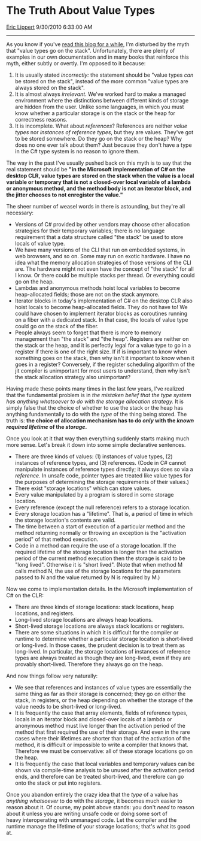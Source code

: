 # The Truth About Value Types

[Eric Lippert](https://social.msdn.microsoft.com/profile/Eric%20Lippert) 9/30/2010 6:33:00 AM

-----

As you know if you've [read this blog for a while](http://blogs.msdn.com/b/ericlippert/archive/2009/04/27/the-stack-is-an-implementation-detail.aspx), I'm disturbed by the myth that "value types go on the stack". Unfortunately, there are plenty of examples in our own documentation and in many books that reinforce this myth, either subtly or overtly. I'm opposed to it because:

1.  It is usually stated *incorrectly:* the statement should be "value types *can* be stored on the stack", instead of the more common "value types are always stored on the stack".
2.  It is almost always *irrelevant*. We've worked hard to make a managed environment where the distinctions between different kinds of storage are hidden from the user. Unlike some languages, in which you must know whether a particular storage is on the stack or the heap for correctness reasons.
3.  It is incomplete. What about *references*? References are neither *value types* nor *instances of reference types*, but they are values. They've got to be stored somewhere. Do they go on the stack or the heap? Why does no one ever talk about them? Just because they don't have a type in the C\# type system is no reason to ignore them.

The way in the past I've usually pushed back on this myth is to say that the real statement should be **"in the Microsoft implementation of C\# on the desktop CLR, value types are stored on the stack when the value is a local variable or temporary that is not a closed-over local variable of a lambda or anonymous method, and the method body is not an iterator block, and the jitter chooses to not enregister the value."**

The sheer number of weasel words in there is astounding, but they're all necessary:

  - Versions of C\# provided by other vendors may choose other allocation strategies for their temporary variables; there is no language requirement that a data structure called "the stack" be used to store locals of value type.
  - We have many versions of the CLI that run on embedded systems, in web browsers, and so on. Some may run on exotic hardware. I have no idea what the memory allocation strategies of those versions of the CLI are. The hardware might not even have the concept of "the stack" for all I know. Or there could be multiple stacks per thread. Or everything could go on the heap.
  - Lambdas and anonymous methods hoist local variables to become heap-allocated fields; those are not on the stack anymore.
  - Iterator blocks in today's implementation of C\# on the desktop CLR also hoist locals to become heap-allocated fields. They do not have to\! We could have chosen to implement iterator blocks as coroutines running on a fiber with a dedicated stack. In that case, the locals of value type could go on the stack of the fiber.
  - People always seem to forget that there is more to memory management than "the stack" and "the heap". Registers are neither on the stack or the heap, and it is perfectly legal for a value type to go in a register if there is one of the right size. If if is important to know when something goes on the stack, then why isn't it important to know when it goes in a register? Conversely, if the register scheduling algorithm of the jit compiler is unimportant for most users to understand, then why isn't the stack allocation strategy also unimportant?

Having made these points many times in the last few years, I've realized that the fundamental problem is in *the mistaken belief that the type system has anything whatsoever to do with the storage allocation strategy.* It is simply false that the choice of whether to use the stack or the heap has anything fundamentally to do with the *type* of the thing being stored. The truth is: **the choice of allocation mechanism has to do *only* with the *known* *required* *lifetime* of the *storage*.**

Once you look at it that way then everything suddenly starts making much more sense. Let's break it down into some simple declarative sentences.

  - There are three kinds of values: (1) instances of value types, (2) instances of reference types, and (3) references. (Code in C\# cannot manipulate instances of reference types directly; it always does so via a *reference*. In unsafe code, pointer types are treated like value types for the purposes of determining the storage requirements of their values.)
  - There exist "storage locations" which can store values.
  - Every value manipulated by a program is stored in some storage location.
  - Every reference (except the null reference) refers to a storage location.
  - Every storage location has a "lifetime". That is, a period of time in which the storage location's contents are valid.
  - The time between a start of execution of a particular method and the method returning normally or throwing an exception is the "activation period" of that method execution.
  - Code in a method can require the use of a storage location. If the required lifetime of the storage location is longer than the activation period of the current method execution then the storage is said to be "long lived". Otherwise it is "short lived". (Note that when method M calls method N, the use of the storage locations for the parameters passed to N and the value returned by N is required by M.)

Now we come to implementation details. In the Microsoft implementation of C\# on the CLR:

  - There are three kinds of storage locations: stack locations, heap locations, and registers.
  - Long-lived storage locations are always heap locations.
  - Short-lived storage locations are always stack locations or registers.
  - There are some situations in which it is difficult for the compiler or runtime to determine whether a particular storage location is short-lived or long-lived. In those cases, the prudent decision is to treat them as long-lived. In particular, the storage locations of instances of reference types are always treated as though they are long-lived, even if they are provably short-lived. Therefore they always go on the heap.

And now things follow very naturally:

  - We see that references and instances of value types are essentially the same thing as far as their storage is concerned; they go on either the stack, in registers, or the heap depending on whether the storage of the value needs to be short-lived or long-lived.
  - It is frequently the case that array elements, fields of reference types, locals in an iterator block and closed-over locals of a lambda or anonymous method must live longer than the activation period of the method that first required the use of their storage. And even in the rare cases where their lifetimes are shorter than that of the activation of the method, it is difficult or impossible to write a compiler that knows that. Therefore we must be conservative: all of these storage locations go on the heap.
  - It is frequently the case that local variables and temporary values can be shown via compile-time analysis to be unused after the activation period ends, and therefore can be treated short-lived, and therefore can go onto the stack or put into registers.

Once you abandon entirely the crazy idea that the *type* of a value has *anything whatsoever* to do with the *storage*, it becomes much easier to reason about it. Of course, my point above stands: you don't *need* to reason about it unless you are writing unsafe code or doing some sort of heavy interoperating with unmanaged code. Let the compiler and the runtime manage the lifetime of your storage locations; that's what its good at.

